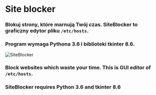 # Site blocker
### Blokuj strony, które marnują Twój czas. SiteBlocker to graficzny edytor pliku `/etc/hosts`.
### Program wymaga Pythona 3.6 i biblioteki tkinter 8.6.
![SiteBlocker](/SiteBlocker/SiteBlocker_GUI.png)


### Block websites which waste your time. This is GUI editor of `/etc/hosts`.
### SiteBlocker requires Python 3.6 and tkinter 8.6